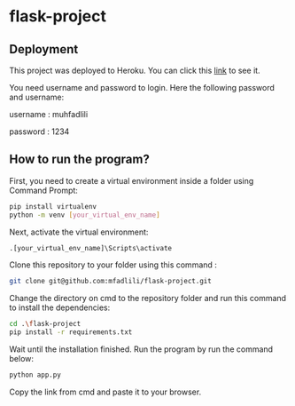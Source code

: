 # flask-project

## Deployment
This project was deployed to Heroku. You can click this [link] to see it.

You need username and password to login. Here the following password and username:

username 	: muhfadlili

password	: 1234	

## How to run the program?
First, you need to create a virtual environment inside a folder using Command Prompt:

```sh
pip install virtualenv
python -m venv [your_virtual_env_name]
```

Next, activate the virtual environment:
```sh
.[your_virtual_env_name]\Scripts\activate
```

Clone this repository to your folder using this command :
```sh
git clone git@github.com:mfadlili/flask-project.git
```

Change the directory on cmd to the repository folder and run this command to install the dependencies:
```sh
cd .\flask-project
pip install -r requirements.txt
```

Wait until the installation finished. Run the program by run the command below:
```sh
python app.py
```
Copy the link from cmd and paste it to your browser.


[link]: <https://kelas-9a.herokuapp.com/>


